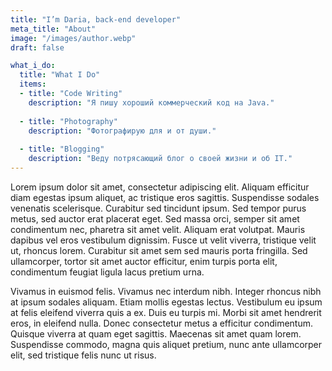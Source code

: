 ```yaml
---
title: "I’m Daria, back-end developer"
meta_title: "About"
image: "/images/author.webp"
draft: false

what_i_do:
  title: "What I Do"
  items:
  - title: "Code Writing"
    description: "Я пишу хороший коммерческий код на Java."
  
  - title: "Photography"
    description: "Фотографирую для и от души."
  
  - title: "Blogging"
    description: "Веду потрясающий блог о своей жизни и об IT."
---
```


Lorem ipsum dolor sit amet, consectetur adipiscing elit. Aliquam efficitur diam egestas ipsum aliquet, ac tristique eros sagittis. Suspendisse sodales venenatis scelerisque. Curabitur sed tincidunt ipsum. Sed tempor purus metus, sed auctor erat placerat eget. Sed massa orci, semper sit amet condimentum nec, pharetra sit amet velit. Aliquam erat volutpat. Mauris dapibus vel eros vestibulum dignissim. Fusce ut velit viverra, tristique velit ut, rhoncus lorem. Curabitur sit amet sem sed mauris porta fringilla. Sed ullamcorper, tortor sit amet auctor efficitur, enim turpis porta elit, condimentum feugiat ligula lacus pretium urna.

Vivamus in euismod felis. Vivamus nec interdum nibh. Integer rhoncus nibh at ipsum sodales aliquam. Etiam mollis egestas lectus. Vestibulum eu ipsum at felis eleifend viverra quis a ex. Duis eu turpis mi. Morbi sit amet hendrerit eros, in eleifend nulla. Donec consectetur metus a efficitur condimentum. Quisque viverra at quam eget sagittis. Maecenas sit amet quam lorem. Suspendisse commodo, magna quis aliquet pretium, nunc ante ullamcorper elit, sed tristique felis nunc ut risus.
